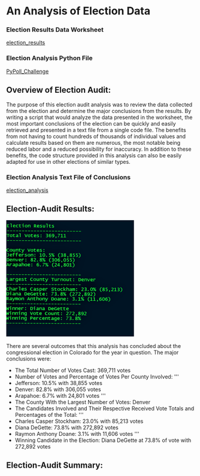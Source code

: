 # An Analysis of Election Data
### Election Results Data Worksheet
[election_results](Resources/election_results.csv)
### Election Analysis Python File
[PyPoll_Challenge](PyPoll_Challenge.py)


## **Overview of Election Audit**:
The purpose of this election audit analysis was to review the data collected from the election and determine the major conclusions from the results. By writing a script that would analyze the data presented in the worksheet, the most important conclusions of the election can be quickly and easily retrieved and presented in a text file from a single code file. The benefits from not having to count hundreds of thousands of individual values and calculate results based on them are numerous, the most notable being reduced labor and a reduced possibility for inaccuracy. In addition to these benefits, the code structure provided in this analysis can also be easily adapted for use in other elections of similar types.


### Election Analysis Text File of Conclusions
[election_analysis](analysis/election_analysis.txt)

## **Election-Audit Results**:
![Election_Analysis_Text_File](https://github.com/HelyxM/Election_Analysis/blob/7156fbd9997afcc3c4151b7a119c1d13f52eec5d/analysis/Election%20Analysis%20Text%20File.png)

There are several outcomes that this analysis has concluded about the congressional election in Colorado for the year in question. The major conclusions were:
- The Total Number of Votes Cast: 369,711 votes
- Number of Votes and Percentage of Votes Per County Involved: 
'''
- Jefferson: 10.5% with 38,855 votes
- Denver: 82.8% with 306,055 votes
- Arapahoe: 6.7% with 24,801 votes
'''
- The County With the Largest Number of Votes: Denver
- The Candidates Involved and Their Respective Received Vote Totals and Percentages of the Total:
'''
- Charles Casper Stockham: 23.0% with 85,213 votes
- Diana DeGette: 73.8% with 272,892 votes
- Raymon Anthony Doane: 3.1% with 11,606 votes
'''
- Winning Candidate in the Election: Diana DeGette at 73.8% of vote with 272,892 votes


## **Election-Audit Summary**:
